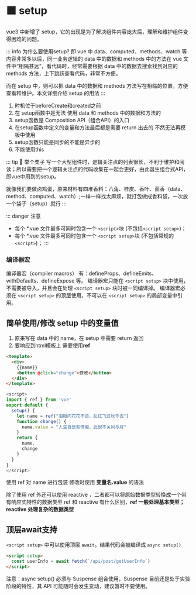 # 🟩 setup

vue3 中新增了 setup，它的出现是为了解决组件内容庞大后，理解和维护组件变得困难的问题。

::: info 为什么要使用setup?
即 vue 中 data、computed、methods、watch 等内容非常多以后，同一业务逻辑的 data 中的数据和 methods 中的方法在 vue 文件中“相隔甚远”，看代码时，经常需要根据 data 中的数据去搜索找到对应的 methods 方法，上下跳跃查看代码，非常不方便。

而在 setup 中，则可以把 data 中的数据和 methods 方法写在相临的位置，方便查看和维护。本文详细介绍 setup 的用法
:::

1. 时机位于beforeCreate和created之前
2. 在 setup函数中是无法 使用 data 和 methods 中的数据和方法的
3. setup函数是 Composition API（组合API）的入口
4. 在setup函数中定义的变量和方法最后都是需要 return 出去的 不然无法再模板中使用
5. setup函数只能是同步的不能是异步的
6. 不能使用this

::: tip 🌰 举个栗子
写一个大型组件时，逻辑关注点的列表很长，不利于维护和阅读；所以需要把一个逻辑关注点的代码收集在一起会更好，由此诞生组合式API，即vue中用到的setup。

就像我们要做卤鸡蛋，原来材料有四堆香料：八角、桂皮、香叶、茴香（data、method、computed、watch）;一样一样找太麻烦，就打包做成香料袋，一次放一个袋子（setup）就行
:::

::: danger 注意
- 每个 *.vue 文件最多可同时包含一个 `<script>`块 (不包括`<script setup>`)；
- 每个 *.vue 文件最多可同时包含一个 `<script setup>`块 (不包括常规的 `<script>`)；
:::

### 编译器宏
编译器宏（compiler macros） 有：defineProps、defineEmits、withDefaults、defineExpose 等。
编译器宏只能在 `<script setup>` 块中使用，不需要被导入，并且会在处理 `<script setup>` 块时被一同编译掉。
编译器宏必须在 `<script setup>` 的顶层使用，不可以在 `<script setup>` 的局部变量中引用。
## 简单使用/修改 setup 中的变量值

1. 原来写在 data 中的 name，在 setup 中需要 return 返回
1. 要响应到html模板上 需要使用**ref**
```html
<template>
  <div>
    {{name}}
    <button @click="change">修改</button>
  </div>
</template>
```
```js
<script>
import { ref } from 'vue'
export default {
  setup() {
    let name = ref("泪眼问花花不语，乱红飞过秋千去")
    function change() {
      name.value = "人生自是有情痴，此恨不关风与月"
    }
    return {
      name,
      change
    }
  }
}
</script>
```

使用 ref 对 name 进行包装
修改时使用 **变量名.value** 的语法


除了使用 ref 外还可以使用 reactive ，二者都可以将原始数据类型转换成一个带有响应式特性的数据类型
ref 和 reactive 有什么区别，**ref 一般处理基本类型；reactive 处理复杂的数据类型**

## 顶层await支持
`<script setup>` 中可以使用顶层 `await`。结果代码会被编译成 `async setup()`

```html
<script setup>
  const userInfo = await fetch(`/api/post/getUserInfo`)
</script>
```
注意：async setup() 必须与 Suspense 组合使用，Suspense 目前还是处于实验阶段的特性，其 API 可能随时会发生变动，建议暂时不要使用。
